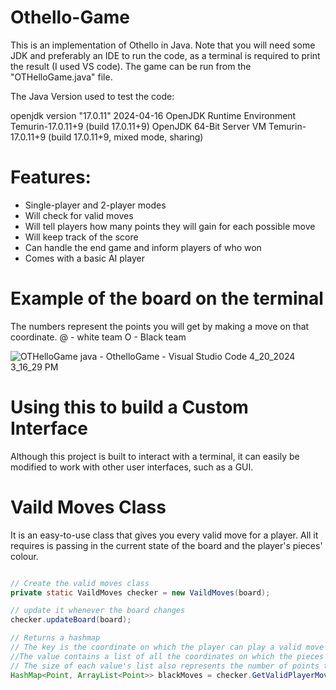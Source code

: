 # Othello-Game

This is an implementation of Othello in Java. Note that you will need some JDK and preferably an IDE to run the code, as a terminal is required to print the result (I used VS code). The game can be run from the "OTHelloGame.java" file.

The Java Version used to test the code:

openjdk version "17.0.11" 2024-04-16
OpenJDK Runtime Environment Temurin-17.0.11+9 (build 17.0.11+9)
OpenJDK 64-Bit Server VM Temurin-17.0.11+9 (build 17.0.11+9, mixed mode, sharing)

# Features: 
- Single-player and 2-player modes
- Will check for valid moves
- Will tell players how many points they will gain for each possible move
- Will keep track of the score
- Can handle the end game and inform players of who won
- Comes with a basic AI player

# Example of the board on the terminal
The numbers represent the points you will get by making a move on that coordinate.
@ - white team     O - Black team

![OTHelloGame java - OthelloGame - Visual Studio Code 4_20_2024 3_16_29 PM](https://github.com/Apollo99-Games/OTHello-Game/assets/163193765/a84f1b6e-feeb-4bb2-b117-684747016228)

# Using this to build a Custom Interface
Although this project is built to interact with a terminal, it can easily be modified to work with other user interfaces, such as a GUI. 

# Vaild Moves Class
It is an easy-to-use class that gives you every valid move for a player. All it requires is passing in the current state of the board and the player's pieces' colour.
```java

// Create the valid moves class
private static VaildMoves checker = new VaildMoves(board);

// update it whenever the board changes
checker.updateBoard(board);

// Returns a hashmap
// The key is the coordinate on which the player can play a valid move
//The value contains a list of all the coordinates on which the pieces will be flipped to the current player's colour
// The size of each value's list also represents the number of points the player will get if choose to move on the coordinate of that value's key
HashMap<Point, ArrayList<Point>> blackMoves = checker.GetValidPlayerMoves(Tile.BLACK);

```


